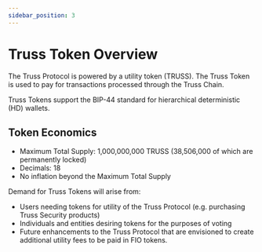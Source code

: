 ```yaml
---
sidebar_position: 3
---
```


# Truss Token Overview

The Truss Protocol is powered by a utility token (TRUSS). The Truss Token is used to pay for transactions processed through the Truss Chain. 

Truss Tokens support the BIP-44 standard for hierarchical deterministic (HD) wallets.

## Token Economics
* Maximum Total Supply: 1,000,000,000 TRUSS (38,506,000 of which are permanently locked)
* Decimals: 18
* No inflation beyond the Maximum Total Supply

Demand for Truss Tokens will arise from: 

* Users needing tokens for utility of the Truss Protocol (e.g. purchasing Truss Security products) 
* Individuals and entities desiring tokens for the purposes of voting
* Future enhancements to the Truss Protocol that are envisioned to create additional utility fees to be paid in FIO tokens. 